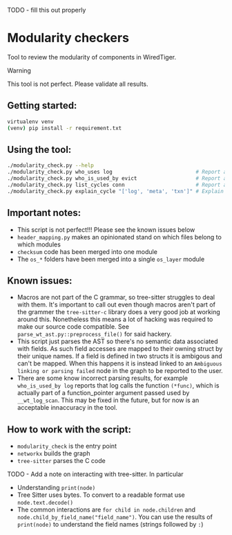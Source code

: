 
TODO - fill this out properly

# Modularity checkers

Tool to review the modularity of components in WiredTiger.

> [!WARNING]  
> This tool is not perfect. Please validate all results.

## Getting started:
```sh
virtualenv venv
(venv) pip install -r requirement.txt
```

## Using the tool:
```sh
./modularity_check.py --help
./modularity_check.py who_uses log                           # Report all the users of the log module
./modularity_check.py who_is_used_by evict                   # Report all other modules used by the log module
./modularity_check.py list_cycles conn                       # Report all dependency cycles up to length 3 that include conn/
./modularity_check.py explain_cycle "['log', 'meta', 'txn']" # Explain why the provided depenency cycle exists
```

## Important notes:
- This script is not perfect!!! Please see the known issues below
- `header_mapping.py` makes an opinionated stand on which files belong to which modules
- `checksum` code has been merged into one module
- The `os_*` folders have been merged into a single `os_layer` module

## Known issues:
- Macros are not part of the C grammar, so tree-sitter struggles to deal with them. It's important to call out even though macros aren't part of the grammer the `tree-sitter-c` library does a very good job at working around this. Nonetheless this means a lot of hacking was required to make our source code compatible. See `parse_wt_ast.py::preprocess_file()` for said hackery.
- This script just parses the AST so there's no semantic data associated with fields. As such field accesses are mapped to their owning struct by their unique names. If a field is defined in two structs it is ambigous and can't be mapped. When this happens it is instead linked to an `Ambiguous linking or parsing failed` node in the graph to be reported to the user.
- There are some know incorrect parsing results, for example `who_is_used_by log` reports that log calls the function `(*func)`, which is actually part of a function_pointer argument passed used by `__wt_log_scan`. This may be fixed in the future, but for now is an acceptable innaccuracy in the tool.

## How to work with the script:
- `modularity_check` is the entry point
- `networkx` builds the graph
- `tree-sitter` parses the C code

TODO - Add a note on interacting with tree-sitter. In particular
- Understanding `print(node)`
- Tree Sitter uses bytes. To convert to a readable format use `node.text.decode()`
- The common interactions are `for child in node.children` and `node.child_by_field_name("field_name")`. You can use the results of `print(node)` to understand the field names (strings followed by `:`)